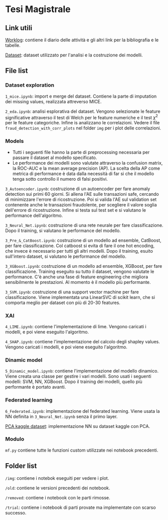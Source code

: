 # Tesi Magistrale
## Link utili
[Worklog](https://docs.google.com/document/d/1u_Q3iAA3DFf81A097LBxNq6zbCLvt9MxL3HV_aMxuLM/edit?usp=sharing): contiene il diario delle attività e gli altri link per la bibliografia e le tabelle. 

[Dataset](https://www.kaggle.com/c/ieee-fraud-detection): dataset utilizzato per l'analisi e la costruzione dei modelli.

## File list
### Dataset exploration
`1_mice.ipynb`: import e merge del dataset. Contiene la parte di imputation dei missing values, realizzata attreverso MICE. 

`2_eda.ipynb`: analisi esplorativa del dataset. Vengono selezionate le feature significative attraverso il test di Welch per le feature numeriche e il test $\chi^{2}$ per le feature categoriche. Infine is analizzano le correlazioni. Vedere il file `fraud_detection_with_corr_plots` nel folder `img` per i plot delle correlazioni. 

### Models
* Tutti i seguenti file hanno la parte di preprocessing necessaria per passare il dataset al modello specificato.
* Le performance dei modelli sono valutate attraverso la confusion matrix, la ROC-AUC e la mean average precision (AP). La scelta della AP come metrica di performance è data dalla necessità di far si che il modello tenga sotto controllo il numero di falsi positivi. 

`3_Autoencoder.ipynb`: costruzione di un autoencoder per fare anomaly detection sui primi 60 giorni. Si allena l'AE sulle transazioni safe, cercando di minimizzare l'errore di ricostruzione. Poi si valida l'AE sul validation set contenente anche le transazioni fraudolente, per scegliere il valore soglia dell'errore di ricostruzione. Infine si testa sul test set e si valutano le performance dell'algoritmo. 

`3_Neural_Net.ipynb`: costruzione di una rete neurale per fare classificazione. Dopo il training, si valutano le performance del modello. 

`3_Pre_&_CatBoost.ipynb`: costruzione di un modello ad ensemble, CatBoost, per fare classificazione. Col catboost si evita di fare il one hot encoding, che invece è necessario per tutti gli altri modelli. Dopo il training, esuito sull'intero dataset, si valutano le performance del modello. 

`3_XGBoost.ipynb`: costruzione di un modello ad ensemble, XGBoost, per fare classificazione. Training eseguito su tutto il dataset, vengono valutate le performance. C'è anche una fase di feature engineering che migliora sensibilmente le prestazioni. Al momento è il modello più performante. 
 
`3_SVM.ipynb`: costruzione di una support vector machine per fare classificazione. Viene implementata una LinearSVC di scikit learn, che si comporta meglio per dataset con più di 20-30 features. 

### XAI
`4_LIME.ipynb`: contiene l'implementazione di lime. Vengono caricati i modelli, e poi viene eseguito l'algoritmo. 

`4_SHAP.ipynb`: contiene l'implementazione del calcolo degli shapley values. Vengono caricati i modelli, e poi viene eseguito l'algoritmo. 

### Dinamic model
`5_Dinamic_model.ipynb`: contiene l'implementazione del modello dinamico. Viene creata una classe per gestire i vari modelli. Sono usati i seguenti modelli: SVM, NN, XGBoost. Dopo il training dei modelli, quello più performante è portato avanti. 

### Federated learning
`6_Federated.ipynb`: implementazione del federated learning. Viene usata la NN definita in `3_Neural_Net.ipynb` senza il primo layer. 

[PCA kaggle dataset](https://www.kaggle.com/alessandrotofani/credit-card-fraud-detection): implementazione NN su dataset kaggle con PCA. 

### Modulo 
`mf.py` contiene tutte le funzioni custom utilizzate nei notebook precedenti. 

## Folder list
`/img`: contiene i notebok eseguiti per vedere i plot. 

`/old`: contiene le versioni precedenti dei notebook. 

`/removed`: contiene i notebook con le parti rimosse.

`/trial`: contiene i notebook di parti provate ma implementate con scarso successo. 

